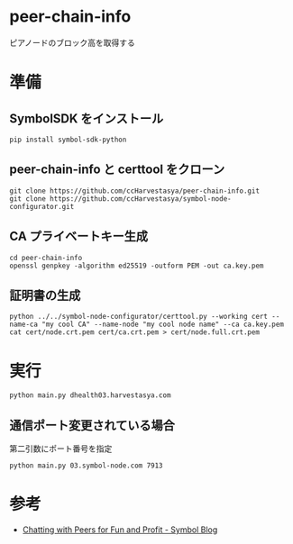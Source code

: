 # peer-chain-info

ピアノードのブロック高を取得する

# 準備

## SymbolSDK をインストール

```
pip install symbol-sdk-python
```

## peer-chain-info と certtool をクローン

```
git clone https://github.com/ccHarvestasya/peer-chain-info.git
git clone https://github.com/ccHarvestasya/symbol-node-configurator.git
```

## CA プライベートキー生成

```
cd peer-chain-info
openssl genpkey -algorithm ed25519 -outform PEM -out ca.key.pem
```

## 証明書の生成

```
python ../../symbol-node-configurator/certtool.py --working cert --name-ca "my cool CA" --name-node "my cool node name" --ca ca.key.pem
cat cert/node.crt.pem cert/ca.crt.pem > cert/node.full.crt.pem
```

# 実行

```
python main.py dhealth03.harvestasya.com
```

## 通信ポート変更されている場合

第二引数にポート番号を指定

```
python main.py 03.symbol-node.com 7913
```

# 参考

- [Chatting with Peers for Fun and Profit - Symbol Blog](https://symbolblog.com/developer-guides/chatting-with-peers-for-fun-and-profit/)
